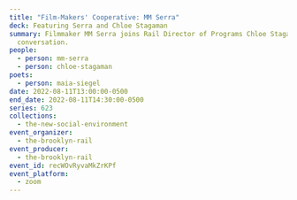 ```yaml
---
title: "Film-Makers' Cooperative: MM Serra"
deck: Featuring Serra and Chloe Stagaman
summary: Filmmaker MM Serra joins Rail Director of Programs Chloe Stagaman for a
  conversation.
people:
  - person: mm-serra
  - person: chloe-stagaman
poets:
  - person: maia-siegel
date: 2022-08-11T13:00:00-0500
end_date: 2022-08-11T14:30:00-0500
series: 623
collections:
  - the-new-social-environment
event_organizer:
  - the-brooklyn-rail
event_producer:
  - the-brooklyn-rail
event_id: recWOvRyvaMkZrKPf
event_platform:
  - zoom
---
```

